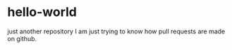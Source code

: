 # hello-world
just another repository
I am just trying to know how pull requests are made on github.
